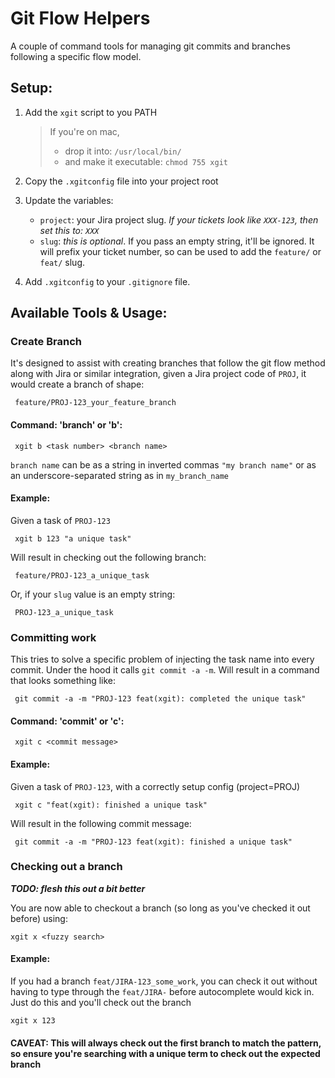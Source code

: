 # Git Flow Helpers
A couple of command tools for managing git commits and branches following a specific flow model.

## Setup:
1. Add the `xgit` script to you PATH 
   > If you're on mac, 
   > - drop it into: `/usr/local/bin/`
   > - and make it executable: `chmod 755 xgit`

1. Copy the `.xgitconfig` file into your project root
1. Update the variables:
    - `project`: your Jira project slug. _If your tickets look like `XXX-123`, then set this to: `XXX`_
    - `slug`: _this is optional_. If you pass an empty string, it'll be ignored. It will prefix your ticket number, so can be used to add the `feature/` or `feat/` slug.
1. Add `.xgitconfig` to your `.gitignore` file.

## Available Tools & Usage:

### Create Branch
It's designed to assist with creating branches that follow the git flow method along with Jira or similar integration, given a Jira project code of `PROJ`, it would create a branch of shape: 
```shell
 feature/PROJ-123_your_feature_branch
```
#### Command: 'branch' or 'b': 
```shell
 xgit b <task number> <branch name>
```
`branch name` can be as a string in inverted commas `"my branch name"` or as an underscore-separated string as in `my_branch_name`
#### Example: 
Given a task of `PROJ-123`
```shell
 xgit b 123 "a unique task"
```
Will result in checking out the following branch:
```shell
 feature/PROJ-123_a_unique_task
```
Or, if your `slug` value is an empty string:
```shell
 PROJ-123_a_unique_task
```

### Committing work
This tries to solve a specific problem of injecting the task name into every commit. Under the hood it calls `git commit -a -m`. Will result in a command that looks something like: 
```shell
 git commit -a -m "PROJ-123 feat(xgit): completed the unique task"
```
#### Command: 'commit' or 'c': 
```shell
 xgit c <commit message>
```
#### Example: 
Given a task of `PROJ-123`, with a correctly setup config (project=PROJ)
```shell
 xgit c "feat(xgit): finished a unique task"
```
Will result in the following commit message:
```shell
 git commit -a -m "PROJ-123 feat(xgit): finished a unique task"
```

### Checking out a branch
_**TODO: flesh this out a bit better**_

You are now able to checkout a branch (so long as you've checked it out before) using: 
```shell
xgit x <fuzzy search>
```
#### Example: 
If you had a branch `feat/JIRA-123_some_work`, you can check it out without having to type through the `feat/JIRA-` 
before autocomplete would kick in. Just do this and you'll check out the branch
```shell
xgit x 123
```
#### CAVEAT: This will always check out the first branch to match the pattern, so ensure you're searching with a unique term to check out the expected branch  
